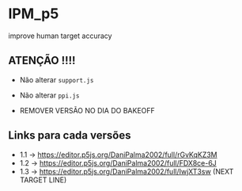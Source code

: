 # IPM_p5
improve human target accuracy

## ATENÇÃO !!!!
- Não alterar ```support.js```
- Não alterar ```ppi.js```

- REMOVER VERSÃO NO DIA DO BAKEOFF


## Links para cada versões
- 1.1 -> https://editor.p5js.org/DaniPalma2002/full/rGvKqKZ3M
- 1.2 -> https://editor.p5js.org/DaniPalma2002/full/FDX8ce-6J
- 1.3 -> https://editor.p5js.org/DaniPalma2002/full/IwjXT3sw (NEXT TARGET LINE)
